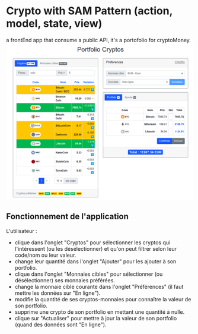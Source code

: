# Crypto with SAM Pattern (action, model, state, view)
a frontEnd app that consume a public API, it's a portofolio for cryptoMoney.
![app preview](https://github.com/alakhel/Crypto/blob/master/appPreview.png)

## Fonctionnement de l'application
L'utilisateur :
* clique dans l'onglet "Cryptos" pour sélectionner les cryptos qui l'intéressent (ou les désélectionner) et qu'on peut filtrer selon leur code/nom ou leur valeur.
* change leur quantité dans l'onglet "Ajouter" pour les ajouter à son portfolio.
* clique dans l'onglet "Monnaies cibles" pour sélectionner (ou désélectionner) ses monnaies préférées.
* change la monnaie cible courante dans l'onglet "Préférences" (il faut mettre les données sur "En ligne").
* modifie la quantité de ses cryptos-monnaies pour connaître la valeur de son portfolio.
* supprime une crypto de son portfolio en mettant une quantité à nulle.
* clique sur "Actualiser" pour mettre à jour la valeur de son portfolio (quand des données sont "En ligne").

